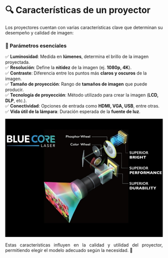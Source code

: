 # 🔍 Características de un proyector  

<p align="justify">
Los proyectores cuentan con varias características clave que determinan su desempeño y calidad de imagen:  
</p>

### 📌 Parámetros esenciales  

✅ **Luminosidad**: Medida en **lúmenes**, determina el brillo de la imagen proyectada.  
✅ **Resolución**: Define la **nitidez** de la imagen (ej. **1080p, 4K**).  
✅ **Contraste**: Diferencia entre los puntos más **claros y oscuros** de la imagen.  
✅ **Tamaño de proyección**: Rango de **tamaños de imagen** que puede producir.  
✅ **Tecnología de proyección**: Método utilizado para crear la imagen (**LCD, DLP**, etc.).  
✅ **Conectividad**: Opciones de entrada como **HDMI, VGA, USB**, entre otras.  
✅ **Vida útil de la lámpara**: Duración esperada de la **fuente de luz**.  

![partes de un proyector](img/proyeccion-laser-bluecore.jpg)

<p align="justify">
Estas características influyen en la calidad y utilidad del proyector, permitiendo elegir el modelo adecuado según la necesidad. 🎥  
</p>
